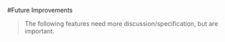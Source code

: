 #Future Improvements

> The following features need more discussion/specification, but are important.
